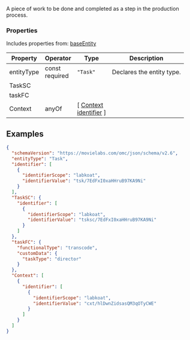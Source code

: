 A piece of work to be done and completed as a step in the production process.
### Properties
Includes properties from: [baseEntity](../core/baseEntity.md)

| Property   | Operator          | Type                                                                           | Description               |
| ---------- | ----------------- | ------------------------------------------------------------------------------ | ------------------------- |
| entityType | const<br>required | `"Task"`                                                                       | Declares the entity type. |
| TaskSC     |                   |                                                                                |                           |
| taskFC     |                   |                                                                                |                           |
| Context    | anyOf             | [ [Context](./Context.md) <br>[identifier](../Utility/Utility.md#identifier) ] |                           |

## Examples

```JSON
{  
  "schemaVersion": "https://movielabs.com/omc/json/schema/v2.6",  
  "entityType": "Task",  
  "identifier": [  
    {  
      "identifierScope": "labkoat",  
      "identifierValue": "tsk/7EdFxI0xaHHruB97KA9Ni"  
    }  
  ],  
  "TaskSC": {  
    "identifier": [  
      {  
        "identifierScope": "labkoat",  
        "identifierValue": "tsksc/7EdFxI0xaHHruB97KA9Ni"  
      }  
    ]  
  },  
  "taskFC": {  
    "functionalType": "transcode",  
    "customData": {  
      "taskType": "director"  
    }  
  },  
  "Context": [  
    {  
      "identifier": [  
        {  
          "identifierScope": "labkoat",  
          "identifierValue": "cxt/hlDwnZidsasQM3qOTyCWE"  
        }  
      ]  
    }  
  ]  
}
```